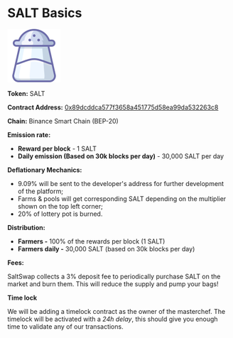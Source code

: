 # SALT Basics

![SALT Logo](../.gitbook/assets/salt.svg)

**Token:** SALT

**Contract Address:** [0x89dcddca577f3658a451775d58ea99da532263c8](https://testnet.bscscan.com/address/0x89dcddca577f3658a451775d58ea99da532263c8)

**Chain:** Binance Smart Chain \(BEP-20\)

**Emission rate:**

- **Reward per block** - 1 SALT
- **Daily emission \(Based on 30k blocks per day\)** - 30,000 SALT per day

**Deflationary Mechanics:**

- 9.09% will be sent to the developer's address for further development of the platform;
- Farms & pools will get corresponding SALT depending on the multiplier shown on the top left corner;
- 20% of lottery pot is burned.

**Distribution:**

- **Farmers -** 100% of the rewards per block \(1 SALT\)
- **Farmers daily -** 30,000 SALT \(based on 30k blocks per day\)

**Fees:**

SaltSwap collects a 3% deposit fee to periodically purchase SALT on the market and burn them. This will reduce the supply and pump your bags!

**Time lock**

We will be adding a timelock contract as the owner of the masterchef. The timelock will be activated with a _24h delay_, this should give you enough time to validate any of our transactions.
